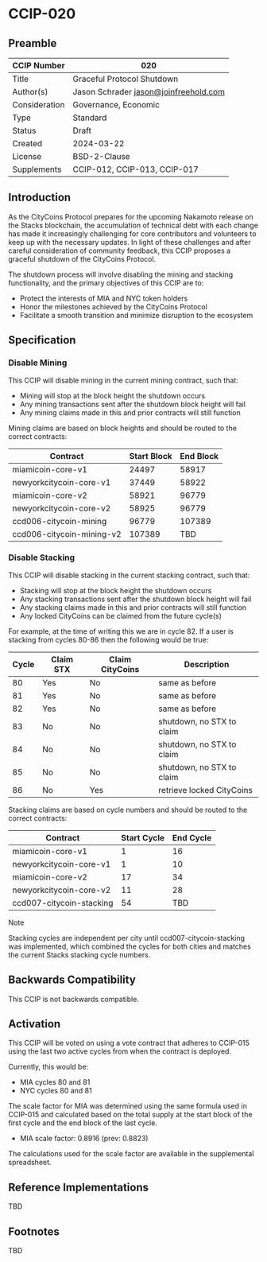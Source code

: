 # CCIP-020

## Preamble

| CCIP Number   | 020                                   |
| ------------- | ------------------------------------- |
| Title         | Graceful Protocol Shutdown            |
| Author(s)     | Jason Schrader jason@joinfreehold.com |
| Consideration | Governance, Economic                  |
| Type          | Standard                              |
| Status        | Draft                                 |
| Created       | 2024-03-22                            |
| License       | BSD-2-Clause                          |
| Supplements   | CCIP-012, CCIP-013, CCIP-017          |

## Introduction

As the CityCoins Protocol prepares for the upcoming Nakamoto release on the Stacks blockchain, the accumulation of technical debt with each change has made it increasingly challenging for core contributors and volunteers to keep up with the necessary updates. In light of these challenges and after careful consideration of community feedback, this CCIP proposes a graceful shutdown of the CityCoins Protocol.

The shutdown process will involve disabling the mining and stacking functionality, and the primary objectives of this CCIP are to:

- Protect the interests of MIA and NYC token holders
- Honor the milestones achieved by the CityCoins Protocol
- Facilitate a smooth transition and minimize disruption to the ecosystem

## Specification

### Disable Mining

This CCIP will disable mining in the current mining contract, such that:

- Mining will stop at the block height the shutdown occurs
- Any mining transactions sent after the shutdown block height will fail
- Any mining claims made in this and prior contracts will still function

Mining claims are based on block heights and should be routed to the correct contracts:

| Contract                  | Start Block | End Block |
| ------------------------- | ----------- | --------- |
| miamicoin-core-v1         | 24497       | 58917     |
| newyorkcitycoin-core-v1   | 37449       | 58922     |
| miamicoin-core-v2         | 58921       | 96779     |
| newyorkcitycoin-core-v2   | 58925       | 96779     |
| ccd006-citycoin-mining    | 96779       | 107389    |
| ccd006-citycoin-mining-v2 | 107389      | TBD       |

### Disable Stacking

This CCIP will disable stacking in the current stacking contract, such that:

- Stacking will stop at the block height the shutdown occurs
- Any stacking transactions sent after the shutdown block height will fail
- Any stacking claims made in this and prior contracts will still function
- Any locked CityCoins can be claimed from the future cycle(s)

For example, at the time of writing this we are in cycle 82. If a user is stacking from cycles 80-86 then the following would be true:

| Cycle | Claim STX | Claim CityCoins | Description               |
| ----- | --------- | --------------- | ------------------------- |
| 80    | Yes       | No              | same as before            |
| 81    | Yes       | No              | same as before            |
| 82    | Yes       | No              | same as before            |
| 83    | No        | No              | shutdown, no STX to claim |
| 84    | No        | No              | shutdown, no STX to claim |
| 85    | No        | No              | shutdown, no STX to claim |
| 86    | No        | Yes             | retrieve locked CityCoins |

Stacking claims are based on cycle numbers and should be routed to the correct contracts:

| Contract                 | Start Cycle | End Cycle |
| ------------------------ | ----------- | --------- |
| miamicoin-core-v1        | 1           | 16        |
| newyorkcitycoin-core-v1  | 1           | 10        |
| miamicoin-core-v2        | 17          | 34        |
| newyorkcitycoin-core-v2  | 11          | 28        |
| ccd007-citycoin-stacking | 54          | TBD       |

> [!NOTE]
> Stacking cycles are independent per city until ccd007-citycoin-stacking was implemented, which combined the cycles for both cities and matches the current Stacks stacking cycle numbers.

## Backwards Compatibility

This CCIP is not backwards compatible.

## Activation

This CCIP will be voted on using a vote contract that adheres to CCIP-015 using the last two active cycles from when the contract is deployed.

Currently, this would be:

- MIA cycles 80 and 81
- NYC cycles 80 and 81

The scale factor for MIA was determined using the same formula used in CCIP-015 and calculated based on the total supply at the start block of the first cycle and the end block of the last cycle.

- MIA scale factor: 0.8916 (prev: 0.8823)

The calculations used for the scale factor are available in the supplemental spreadsheet.

## Reference Implementations

TBD

## Footnotes

TBD
